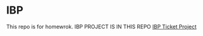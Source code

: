 # IBP
This repo is for homewrok. IBP PROJECT IS IN THIS REPO [IBP Ticket Project](https://github.com/murathanje/IBP_Project)
